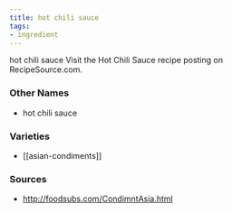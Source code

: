 ```yaml
---
title: hot chili sauce
tags:
- ingredient
---
```

hot chili sauce Visit the Hot Chili Sauce recipe posting on RecipeSource.com.

### Other Names

* hot chili sauce

### Varieties

* [[asian-condiments]]

### Sources
* http://foodsubs.com/CondimntAsia.html
